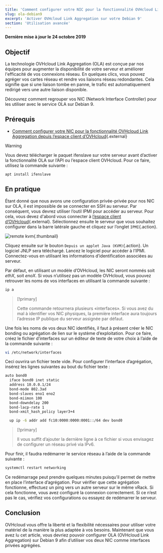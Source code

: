 ```yaml
---
title: 'Comment configurer votre NIC pour la fonctionnalité OVHcloud Link Aggregation sur Debian 9'
slug: ola-debian9
excerpt: 'Activer OVHcloud Link Aggregation sur votre Debian 9'
section: 'Utilisation avancée'
---
```


**Dernière mise à jour le 24 octobre 2019**

## Objectif

La technologie OVHcloud Link Aggregation (OLA) est conçue par nos équipes pour augmenter la disponibilité de votre serveur et améliorer l'efficacité de vos connexions réseau. En quelques clics, vous pouvez agréger vos cartes réseau et rendre vos liaisons réseau redondantes. Cela signifie que si une liaison tombe en panne, le trafic est automatiquement redirigé vers une autre liaison disponible. 

Découvrez comment regrouper vos NIC (Network Interface Controller) pour les utiliser avec le service OLA sur Debian 9.  

## Prérequis

- [Comment configurer votre NIC pour la fonctionnalité OVHcloud Link Aggregation depuis l’espace client d’OVHcloud](https://docs.ovh.com/fr/dedicated/ola-manager){.external}

> [!warning]
>
> Vous devez télécharger le paquet ifenslave sur votre serveur avant d’activer la fonctionnalité OLA sur l’API ou l’espace client OVHcloud. Pour ce faire, utilisez la commande suivante :
>
> ```
> apt install ifenslave
> ```
>

## En pratique

Étant donné que nous avons une configuration privée-privée pour nos NIC sur OLA, il est impossible de se connecter en SSH au serveur. Par conséquent, vous devrez utiliser l’outil IPMI pour accéder au serveur. Pour cela, vous devez d'abord vous connecter à [l’espace client d’OVHcloud](https://www.ovh.com/manager/){.external}.  Sélectionnez ensuite le serveur que vous souhaitez configurer dans la barre latérale gauche et cliquez sur l’onglet `IPMI`{.action}.

![remote kvm](images/remote_kvm.png){.thumbnail}

Cliquez ensuite sur le bouton `Depuis un applet Java (KVM)`{.action}. Un logiciel JNLP sera téléchargé. Lancez le logiciel pour accéder à l’IPMI. Connectez-vous en utilisant les informations d’identification associées au serveur.

Par défaut, en utilisant un modèle d’OVHcloud, les NIC seront nommés soit *ethX*, soit *enoX*. Si vous n’utilisez pas un modèle OVHcloud, vous pouvez retrouver les noms de vos interfaces en utilisant la commande suivante :

```bash
ip a
```

> [!primary]
>
> Cette commande retournera plusieurs «interfaces». Si vous avez du mal à identifier vos NIC physiques, la première interface aura toujours l’adresse IP publique du serveur assignée par défaut.
>

Une fois les noms de vos deux NIC identifiés, il faut à présent créer le NIC bonding ou agrégation de lien sur le système d’exploitation. Pour ce faire, créez le fichier d’interfaces sur un éditeur de texte de votre choix à l’aide de la commande suivante :

```bash
vi /etc/network/interfaces
```

Ceci ouvrira un fichier texte vide. Pour configurer l’interface d’agrégation, insérez les lignes suivantes au bout du fichier texte :

```bash
auto bond0
  iface bond0 inet static
  address 10.0.0.1/24
  bond-mode 802.3ad
  bond-slaves eno1 eno2
  bond-miimon 100
  bond-downdelay 200
  bond-lacp-rate 1
  bond-xmit_hash_policy layer3+4

  up ip -6 addr add fc10:0000:0000:0001::/64 dev bond0
```

> [!primary]
>
> Il vous suffit d’ajouter la dernière ligne à ce fichier si vous envisagez de configurer un réseau privé via IPv6. 
>

Pour finir, il faudra redémarrer le service réseau à l’aide de la commande suivante :

```bash
systemctl restart networking
```

Ce redémarrage peut prendre quelques minutes puisqu’il permet de mettre en place l’interface d’agrégation.  Pour vérifier que cette agrégation fonctionne, effectuez un ping vers un autre serveur sur le même vRack. Si cela fonctionne, vous avez configuré la connexion correctement. Si ce n’est pas le cas, vérifiez vos configurations ou essayez de redémarrer le serveur.

## Conclusion

OVHcloud vous offre la liberté et la flexibilité nécessaires pour utiliser votre matériel de la manière la plus adaptée à vos besoins. Maintenant que vous avez lu cet article, vous devriez pouvoir configurer OLA (OVHcloud Link Aggregation) sur Debian 9 afin d’utiliser vos deux NIC comme interfaces privées agrégées. 